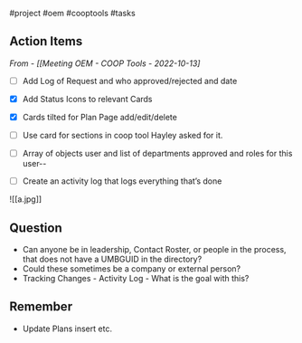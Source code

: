 #project #oem #cooptools #tasks

## Action Items
*From - [[Meeting OEM - COOP Tools - 2022-10-13]* 
- [ ] Add Log of Request and who approved/rejected and date
- [x] Add Status Icons to relevant Cards 
- [x] Cards tilted for Plan Page add/edit/delete
- [ ] Use card for sections in coop tool Hayley asked for it.
- [ ] Array of objects user and list of departments approved and roles for this user--
- [ ] Create an activity log that logs everything that’s done


![[a.jpg]]

## Question
- Can anyone be in leadership, Contact Roster, or people in the process, that does not have a UMBGUID in the directory?
- Could these sometimes be a company or external person?
- Tracking Changes - Activity Log - What is the goal with this?


## Remember
- Update Plans insert etc.